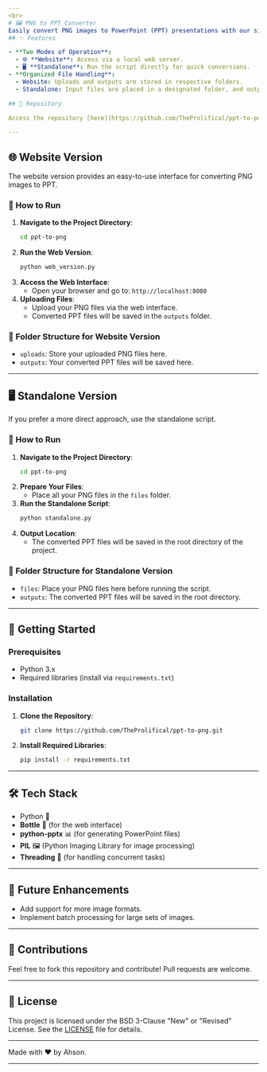```yaml
---
<br>
# 🖼️ PNG to PPT Converter
Easily convert PNG images to PowerPoint (PPT) presentations with our simple tool! This project offers two methods: a web interface and a standalone script. 🎨
## ✨ Features

- **Two Modes of Operation**:
  - 🌐 **Website**: Access via a local web server.
  - 🖥️ **Standalone**: Run the script directly for quick conversions.
- **Organized File Handling**:
  - Website: Uploads and outputs are stored in respective folders.
  - Standalone: Input files are placed in a designated folder, and output files are stored at the root directory.

## 📁 Repository

Access the repository [here](https://github.com/TheProlifical/ppt-to-png).

---
```


## 🌐 Website Version

The website version provides an easy-to-use interface for converting PNG images to PPT. 

### 🔧 How to Run

1. **Navigate to the Project Directory**:
    ```bash
    cd ppt-to-png
    ```
2. **Run the Web Version**:
    ```bash
    python web_version.py
    ```
3. **Access the Web Interface**:
    - Open your browser and go to: `http://localhost:8080`
4. **Uploading Files**:
    - Upload your PNG files via the web interface.
    - Converted PPT files will be saved in the `outputs` folder.
  
### 📁 Folder Structure for Website Version
- `uploads`: Store your uploaded PNG files here.
- `outputs`: Your converted PPT files will be saved here.

---

## 🖥️ Standalone Version

If you prefer a more direct approach, use the standalone script.

### 🔧 How to Run

1. **Navigate to the Project Directory**:
    ```bash
    cd ppt-to-png
    ```
2. **Prepare Your Files**:
    - Place all your PNG files in the `files` folder.
3. **Run the Standalone Script**:
    ```bash
    python standalone.py
    ```
4. **Output Location**:
    - The converted PPT files will be saved in the root directory of the project.

### 📁 Folder Structure for Standalone Version
- `files`: Place your PNG files here before running the script.
- `outputs`: The converted PPT files will be saved in the root directory.

---

## 🚀 Getting Started

### Prerequisites

- Python 3.x
- Required libraries (install via `requirements.txt`)

### Installation

1. **Clone the Repository**:
    ```bash
    git clone https://github.com/TheProlifical/ppt-to-png.git
    ```
2. **Install Required Libraries**:
    ```bash
    pip install -r requirements.txt
    ```

---

## 🛠️ Tech Stack

- Python 🐍
- **Bottle** 🍾 (for the web interface)
- **python-pptx** 📊 (for generating PowerPoint files)
- **PIL** 🖼️ (Python Imaging Library for image processing)
- **Threading** 🧵 (for handling concurrent tasks)

---

## 🎯 Future Enhancements

- Add support for more image formats.
- Implement batch processing for large sets of images.

---

## 🤝 Contributions

Feel free to fork this repository and contribute! Pull requests are welcome.

---

## 📄 License

This project is licensed under the BSD 3-Clause "New" or "Revised" License. See the [LICENSE](LICENSE) file for details.

---

Made with ❤️ by Ahson.

---
